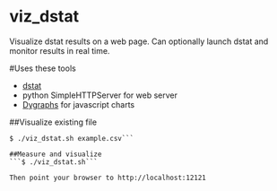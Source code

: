 # viz_dstat
Visualize dstat results on a web page.  Can optionally launch dstat and monitor results in real time.

#Uses these tools
- [dstat](http://dag.wiee.rs/home-made/dstat/)
- python SimpleHTTPServer for web server
- [Dygraphs](http://dygraphs.com/) for javascript charts

##Visualize existing file
```$ $ dstat --time -v --net --output example.csv 1 10
$ ./viz_dstat.sh example.csv```

##Measure and visualize
```$ ./viz_dstat.sh```

Then point your browser to http://localhost:12121
